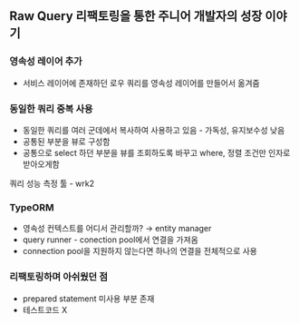 ## Raw Query 리팩토링을 통한 주니어 개발자의 성장 이야기

### 영속성 레이어 추가

- 서비스 레이어에 존재하던 로우 쿼리를 영속성 레이어를 만들어서 옮겨줌

### 동일한 쿼리 중복 사용

- 동일한 쿼리를 여러 군데에서 복사하여 사용하고 있음 - 가독성, 유지보수성 낮음
- 공통된 부분을 뷰로 구성함
- 공통으로 select 하던 부분을 뷰를 조회하도록 바꾸고 where, 정렬 조건만 인자로 받아오게함

쿼리 성능 측정 툴 - wrk2

### TypeORM

- 영속성 컨텍스트를 어디서 관리할까? → entity manager
- query runner - conection pool에서 연결을 가져옴
- connection pool을 지원하지 않는다면 하나의 연결을 전체적으로 사용

### 리팩토링하며 아쉬웠던 점

- prepared statement 미사용 부분 존재
- 테스트코드 X
